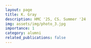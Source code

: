 ```yaml
---
layout: page
title: K. Gray
description: HMC '25, CS. Summer '24
img: assets/img/photo_3.jpg
importance: 1
category: alumni
related_publications: false
---
```


